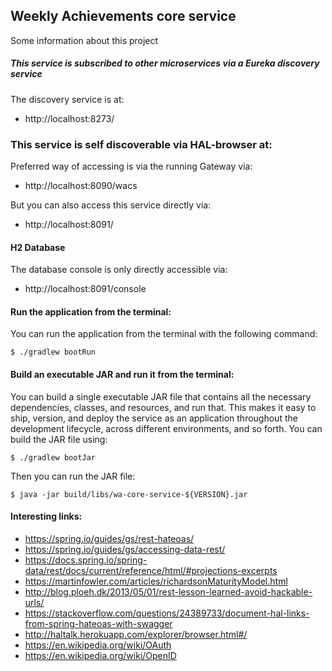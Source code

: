 ## Weekly Achievements core service

Some information about this project

##### This service is subscribed to other microservices via a Eureka discovery service

The discovery service is at:
* http://localhost:8273/


### This service is self discoverable via HAL-browser at:

Preferred way of accessing is via the running Gateway via:

* http://localhost:8090/wacs

But you can also access this service directly via:

* http://localhost:8091/


#### H2 Database

The database console is only directly accessible via:

* http://localhost:8091/console


#### Run the application from the terminal:

You can run the application from the terminal with the following command:

`$ ./gradlew bootRun`


#### Build an executable JAR and run it from the terminal:

You can build a single executable JAR file that contains all the necessary dependencies, classes, and resources, and run that. This makes it easy to ship, version, and deploy the service as an application throughout the development lifecycle, across different environments, and so forth.
You can build the JAR file using: 

`$ ./gradlew bootJar`

Then you can run the JAR file:

`$ java -jar build/libs/wa-core-service-${VERSION}.jar`


#### Interesting links:

* https://spring.io/guides/gs/rest-hateoas/
* https://spring.io/guides/gs/accessing-data-rest/
* https://docs.spring.io/spring-data/rest/docs/current/reference/html/#projections-excerpts
* https://martinfowler.com/articles/richardsonMaturityModel.html
* http://blog.ploeh.dk/2013/05/01/rest-lesson-learned-avoid-hackable-urls/
* https://stackoverflow.com/questions/24389733/document-hal-links-from-spring-hateoas-with-swagger
* http://haltalk.herokuapp.com/explorer/browser.html#/
* https://en.wikipedia.org/wiki/OAuth
* https://en.wikipedia.org/wiki/OpenID
